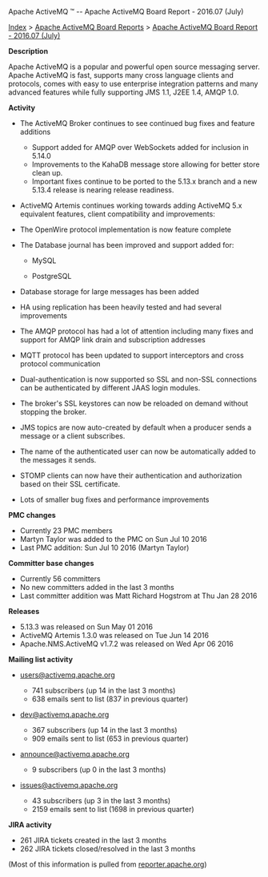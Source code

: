 Apache ActiveMQ ™ -- Apache ActiveMQ Board Report - 2016.07 (July) 

[Index](index.html) > [Apache ActiveMQ Board Reports](apache-activemq-board-reports.html) > [Apache ActiveMQ Board Report - 2016.07 (July)](apache-activemq-board-report-201607-july.html)


**Description**

Apache ActiveMQ is a popular and powerful open source messaging server. Apache ActiveMQ is fast, supports many cross language clients and protocols, comes with easy to use enterprise integration patterns and many advanced features while fully supporting JMS 1.1, J2EE 1.4, AMQP 1.0.

**Activity**

*   The ActiveMQ Broker continues to see continued bug fixes and feature additions
    *   Support added for AMQP over WebSockets added for inclusion in 5.14.0
    *   Improvements to the KahaDB message store allowing for better store clean up.
    *   Important fixes continue to be ported to the 5.13.x branch and a new 5.13.4 release is nearing release readiness.

*   ActiveMQ Artemis continues working towards adding ActiveMQ 5.x equivalent features, client compatibility and improvements:

*   The OpenWire protocol implementation is now feature complete
    
*   The Database journal has been improved and support added for:
    
    *   MySQL
        
    *   PostgreSQL
        
*   Database storage for large messages has been added
    
*   HA using replication has been heavily tested and had several improvements
    
*   The AMQP protocol has had a lot of attention including many fixes and support for AMQP link drain and subscription addresses
    
*   MQTT protocol has been updated to support interceptors and cross protocol communication
    
*   Dual-authentication is now supported so SSL and non-SSL connections can be authenticated by different JAAS login modules.
    
*   The broker's SSL keystores can now be reloaded on demand without stopping the broker.
    
*   JMS topics are now auto-created by default when a producer sends a message or a client subscribes.
    
*   The name of the authenticated user can now be automatically added to the messages it sends.
    
*   STOMP clients can now have their authentication and authorization based on their SSL certificate.
    
*   Lots of smaller bug fixes and performance improvements  
    

  

**PMC changes**

*   Currently 23 PMC members
*   Martyn Taylor was added to the PMC on Sun Jul 10 2016
*   Last PMC addition: Sun Jul 10 2016 (Martyn Taylor)

  
**Committer base changes**

*   Currently 56 committers
*   No new committers added in the last 3 months
*   Last committer addition was Matt Richard Hogstrom at Thu Jan 28 2016

  
**Releases**

*   5.13.3 was released on Sun May 01 2016
*   ActiveMQ Artemis 1.3.0 was released on Tue Jun 14 2016
*   Apache.NMS.ActiveMQ v1.7.2 was released on Wed Apr 06 2016

**Mailing list activity**

*   [users@activemq.apache.org](mailto:users@activemq.apache.org)
    *   741 subscribers (up 14 in the last 3 months)
    *   638 emails sent to list (837 in previous quarter)

*   [dev@activemq.apache.org](mailto:dev@activemq.apache.org)
    *   367 subscribers (up 14 in the last 3 months)
    *   909 emails sent to list (653 in previous quarter)

*   [announce@activemq.apache.org](mailto:announce@activemq.apache.org)
    *   [](mailto:announce@activemq.apache.org)9 subscribers (up 0 in the last 3 months)

*   [issues@activemq.apache.org](mailto:issues@activemq.apache.org)
    *   43 subscribers (up 3 in the last 3 months)
    *   2159 emails sent to list (1698 in previous quarter)

**JIRA activity**

*   261 JIRA tickets created in the last 3 months
*   262 JIRA tickets closed/resolved in the last 3 months

(Most of this information is pulled from [reporter.apache.org](https://reporter.apache.org/))

